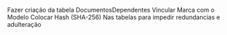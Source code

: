 Fazer criação da tabela DocumentosDependentes
Vincular Marca com  o Modelo
Colocar Hash (SHA-256) Nas tabelas para impedir redundancias e adulteração
